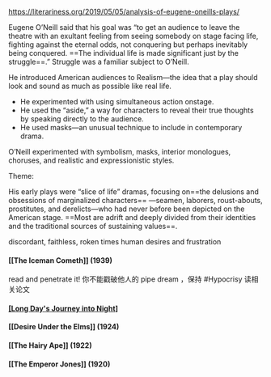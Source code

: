 https://literariness.org/2019/05/05/analysis-of-eugene-oneills-plays/


Eugene O’Neill said that his goal was “to get an audience to leave the theatre with an exultant feeling from seeing somebody on stage facing life, fighting against the eternal odds, not conquering but perhaps inevitably being conquered. ==The individual life is made significant just by the struggle==.” Struggle was a familiar subject to O’Neill.

He introduced American audiences to Realism—the idea that a play should look and sound as much as possible like real life.

-   He experimented with using simultaneous action onstage.
-   He used the “aside,” a way for characters to reveal their true thoughts by speaking directly to the audience.
-   He used masks—an unusual technique to include in contemporary drama.

O’Neill experimented with symbolism, masks, interior monologues, choruses, and realistic and expressionistic styles.

Theme:

His early plays were “slice of life” dramas, focusing on==the delusions and obsessions of marginalized characters== —seamen, laborers, roust-abouts, prostitutes, and derelicts—who had never before been depicted on the American stage. ==Most are adrift and deeply divided from their identities and the traditional sources of sustaining values==.

discordant, faithless, roken times
human desires and frustration



#### [[The Iceman Cometh]] (1939)


read and penetrate it!
你不能戳破他人的 pipe dream ，保持 #Hypocrisy
读相关论文 


#### [[Long Day's Journey into Night]](1941)




#### [[Desire Under the Elms]] (1924)


#### [[The Hairy Ape]] (1922)

#### [[The Emperor Jones]] (1920)